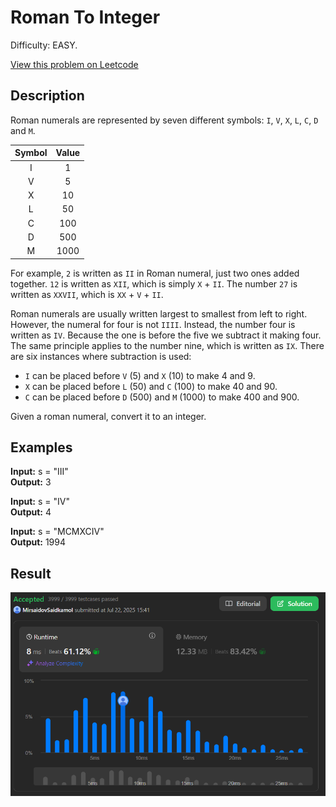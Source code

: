 # Roman To Integer
Difficulty: EASY.

[View this problem on Leetcode](https://leetcode.com/problems/roman-to-integer/)

## Description
Roman numerals are represented by seven different symbols: `I`, `V`, `X`, `L`, `C`, `D` and `M`.

| **Symbol** | **Value** |
|:----------:|:---------:|
|   I        |   1       |
|   V        |   5       |
|   X        |   10      |
|   L        |   50      |
|   C        |   100     |
|   D        |   500     |
|   M        |   1000    |

For example, `2` is written as `II` in Roman numeral, just two ones added together. `12` is written as `XII`, which is simply `X` + `II`. The number `27` is written as `XXVII`, which is `XX` + `V` + `II`.

Roman numerals are usually written largest to smallest from left to right. However, the numeral for four is not `IIII`. Instead, the number four is written as `IV`. Because the one is before the five we subtract it making four. The same principle applies to the number nine, which is written as `IX`. There are six instances where subtraction is used:
* `I` can be placed before `V` (5) and `X` (10) to make 4 and 9. 
* `X` can be placed before `L` (50) and `C` (100) to make 40 and 90. 
* `C` can be placed before `D` (500) and `M` (1000) to make 400 and 900.

Given a roman numeral, convert it to an integer.

## Examples

**Input:** s = "III"  
**Output:** 3

**Input:** s = "IV"  
**Output:** 4

**Input:** s = "MCMXCIV"  
**Output:** 1994


## Result
![Result-on-Leetcode](result.png)